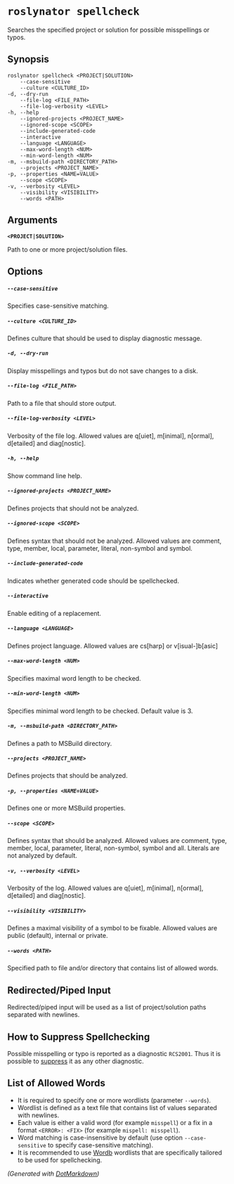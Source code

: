 ﻿---
sidebar_label: spellcheck
---

# `roslynator spellcheck`

Searches the specified project or solution for possible misspellings or typos\.

## Synopsis

```
roslynator spellcheck <PROJECT|SOLUTION>
    --case-sensitive
    --culture <CULTURE_ID>
-d, --dry-run
    --file-log <FILE_PATH>
    --file-log-verbosity <LEVEL>
-h, --help
    --ignored-projects <PROJECT_NAME>
    --ignored-scope <SCOPE>
    --include-generated-code
    --interactive
    --language <LANGUAGE>
    --max-word-length <NUM>
    --min-word-length <NUM>
-m, --msbuild-path <DIRECTORY_PATH>
    --projects <PROJECT_NAME>
-p, --properties <NAME=VALUE>
    --scope <SCOPE>
-v, --verbosity <LEVEL>
    --visibility <VISIBILITY>
    --words <PATH>
```

## Arguments

**`<PROJECT|SOLUTION>`**

Path to one or more project/solution files\.

## Options

##### `--case-sensitive`

Specifies case\-sensitive matching\.

##### `--culture <CULTURE_ID>`

Defines culture that should be used to display diagnostic message\.

##### `-d, --dry-run`

Display misspellings and typos but do not save changes to a disk\.

##### `--file-log <FILE_PATH>`

Path to a file that should store output\.

##### `--file-log-verbosity <LEVEL>`

Verbosity of the file log\. Allowed values are q\[uiet\], m\[inimal\], n\[ormal\], d\[etailed\] and diag\[nostic\]\.

##### `-h, --help`

Show command line help\.

##### `--ignored-projects <PROJECT_NAME>`

Defines projects that should not be analyzed\.

##### `--ignored-scope <SCOPE>`

Defines syntax that should not be analyzed\. Allowed values are comment, type, member, local, parameter, literal, non\-symbol and symbol\.

##### `--include-generated-code`

Indicates whether generated code should be spellchecked\.

##### `--interactive`

Enable editing of a replacement\.

##### `--language <LANGUAGE>`

Defines project language\. Allowed values are cs\[harp\] or v\[isual\-\]b\[asic\]

##### `--max-word-length <NUM>`

Specifies maximal word length to be checked\.

##### `--min-word-length <NUM>`

Specifies minimal word length to be checked\. Default value is 3\.

##### `-m, --msbuild-path <DIRECTORY_PATH>`

Defines a path to MSBuild directory\.

##### `--projects <PROJECT_NAME>`

Defines projects that should be analyzed\.

##### `-p, --properties <NAME=VALUE>`

Defines one or more MSBuild properties\.

##### `--scope <SCOPE>`

Defines syntax that should be analyzed\. Allowed values are comment, type, member, local, parameter, literal, non\-symbol, symbol and all\. Literals are not analyzed by default\.

##### `-v, --verbosity <LEVEL>`

Verbosity of the log\. Allowed values are q\[uiet\], m\[inimal\], n\[ormal\], d\[etailed\] and diag\[nostic\]\.

##### `--visibility <VISIBILITY>`

Defines a  maximal visibility of a symbol to be fixable\. Allowed values are public \(default\), internal or private\.

##### `--words <PATH>`

Specified path to file and/or directory that contains list of allowed words\.

## Redirected/Piped Input

Redirected/piped input will be used as a list of project/solution paths separated with newlines.

## How to Suppress Spellchecking

Possible misspelling or typo is reported as a diagnostic `RCS2001`.
Thus it is possible to [suppress](../HowToSuppressDiagnostic.md) it as any other diagnostic. 

## List of Allowed Words

* It is required to specify one or more wordlists (parameter `--words`).
* Wordlist is defined as a text file that contains list of values separated with newlines.
* Each value is either a valid word (for example `misspell`) or a fix in a format `<ERROR>: <FIX>` (for example `mispell: misspell`).
* Word matching is case-insensitive by default (use option `--case-sensitive` to specify case-sensitive matching).
* It is recommended to use [Wordb](https://github.com/JosefPihrt/Wordb/tree/main/data) wordlists that are specifically tailored to be used for spellchecking.

*\(Generated with [DotMarkdown](https://github.com/JosefPihrt/DotMarkdown)\)*